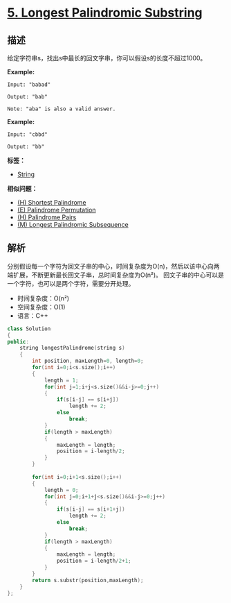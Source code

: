 # [5. Longest Palindromic Substring](https://leetcode.com/problems/longest-palindromic-substring)

## 描述
给定字符串s，找出s中最长的回文字串，你可以假设s的长度不超过1000。

**Example:**

```
Input: "babad"

Output: "bab"

Note: "aba" is also a valid answer.
```

**Example:**

```
Input: "cbbd"

Output: "bb"
```


**标签：** 
* [String](https://leetcode.com/tag/string/)

**相似问题：**
* [(H) Shortest Palindrome](https://leetcode.com/problems/shortest-palindrome/) 
* [(E) Palindrome Permutation](https://leetcode.com/problems/palindrome-permutation/) 
* [(H) Palindrome Pairs](https://leetcode.com/problems/palindrome-pairs/) 
* [(M) Longest Palindromic Subsequence](https://leetcode.com/problems/longest-palindromic-subsequence/)


## 解析

分别假设每一个字符为回文子串的中心，时间复杂度为O(n)，然后以该中心向两端扩展，不断更新最长回文子串，总时间复杂度为O(n²)。
回文子串的中心可以是一个字符，也可以是两个字符，需要分开处理。

- 时间复杂度：O(n²)  
- 空间复杂度：O(1)
- 语言：C++

```C++
class Solution 
{
public:
    string longestPalindrome(string s) 
    {
        int position, maxLength=0, length=0;
        for(int i=0;i<s.size();i++)
        {
            length = 1;
            for(int j=1;i+j<s.size()&&i-j>=0;j++)
            {
                if(s[i-j] == s[i+j])
                    length += 2;
                else
                    break;
            }
            if(length > maxLength)
            {
                maxLength = length;
                position = i-length/2;
            }
        }
        
        for(int i=0;i+1<s.size();i++)
        {
            length = 0;
            for(int j=0;i+1+j<s.size()&&i-j>=0;j++)
            {
                if(s[i-j] == s[i+1+j])
                    length += 2;
                else
                    break;
            }
            if(length > maxLength)
            {
                maxLength = length;
                position = i-length/2+1;
            }
        }
        return s.substr(position,maxLength);
    }
};
```

